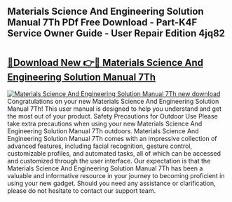 ## Materials Science And Engineering Solution Manual 7Th PDf Free Download - Part-K4F Service Owner Guide - User Repair Edition 4jq82

# <h2><a href="http://bc81117.oget.top/?id=Materials+Science+And+Engineering+Solution+Manual+7Th">🔗Download New 👉🔴 Materials Science And Engineering Solution Manual 7Th</a></h2>

[![Materials Science And Engineering Solution Manual 7Th new download](https://i.imgur.com/5g1atiW.png)](http://bc81117.oget.top/?id=Materials+Science+And+Engineering+Solution+Manual+7Th)
Congratulations on your new Materials Science And Engineering Solution Manual 7Th! This user manual is designed to help you understand and get the most out of your product. Safety Precautions for Outdoor Use Please take extra precautions when using your new Materials Science And Engineering Solution Manual 7Th outdoors. Materials Science And Engineering Solution Manual 7Th comes with an impressive collection of advanced features, including facial recognition, gesture control, customizable profiles, and automated tasks, all of which can be accessed and customized through the user interface. Our expectation is that the Materials Science And Engineering Solution Manual 7Th has been a valuable and informative resource in your journey to becoming proficient in using your new gadget. Should you need any assistance or clarification, please do not hesitate to contact our support team.
